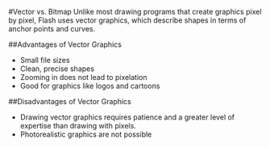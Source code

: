 #Vector vs. Bitmap
Unlike most drawing programs that create graphics pixel by pixel, Flash uses vector graphics, which describe shapes in terms of anchor points and curves.

##Advantages of Vector Graphics
* Small file sizes
* Clean, precise shapes
* Zooming in does not lead to pixelation
* Good for graphics like logos and cartoons

##Disadvantages of Vector Graphics
* Drawing vector graphics requires patience and a greater level of expertise than drawing with pixels.
* Photorealistic graphics are not possible
